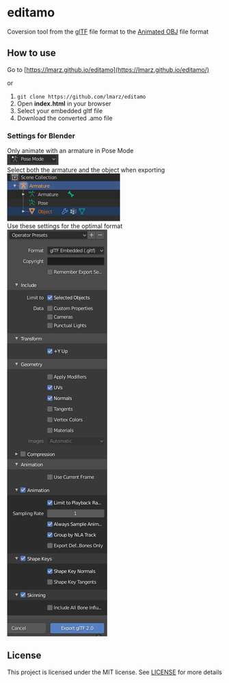 # editamo
Coversion tool from the [glTF](https://www.khronos.org/gltf/) file format to the [Animated OBJ](https://github.com/lmarz/animated_obj) file format

## How to use
Go to [https://lmarz.github.io/editamo](https://lmarz.github.io/editamo/)

or

1. `git clone https://github.com/lmarz/editamo`
2. Open **index.html** in your browser
3. Select your embedded gltf file
4. Download the converted .amo file

### Settings for Blender
Only animate with an armature in Pose Mode  
![Please use Pose Mode](pictures/blender_pose.png)  
Select both the armature and the object when exporting  
![Select correctly](pictures/blender_selection.png)  
Use these settings for the optimal format  
![Settings](pictures/blender_export.png)

## License
This project is licensed under the MIT license. See [LICENSE](LICENSE) for more details